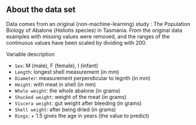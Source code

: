 ## About the data set

Data comes from an original (non-machine-learning) study : The Population Biology of Abalone (_Haliotis_ species) in Tasmania.
From the original data examples with missing values were removed, and the ranges of the continuous values have been scaled by dividing with 200.

Variable description
- `Sex`: M (male), F (female), I (infant)
- `Length`: longest shell measurement (in mm)
- `Diameter`: measurement perpendicular to legnth (in mm)
- `Height`: with meat in shell (in mm)
- `Whole weight`: the whole abalone (in grams)
- `Shucked weight`: weight of the meat (in grams)
- `Viscera weight`: gut weight after bleeding (in grams)
- `Shell weight`: after being dried (in grams)
- `Rings`: + 1.5 gives the age in years (the value to predict)

